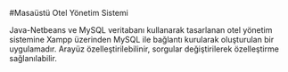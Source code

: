 #Masaüstü Otel Yönetim Sistemi

Java-Netbeans ve MySQL veritabanı kullanarak tasarlanan otel yönetim sistemine Xampp üzerinden MySQL ile bağlantı kurularak oluşturulan bir uygulamadır.
Arayüz özelleştirilebilinir, sorgular değiştirilerek özelleştirme sağlanılabilir. 
